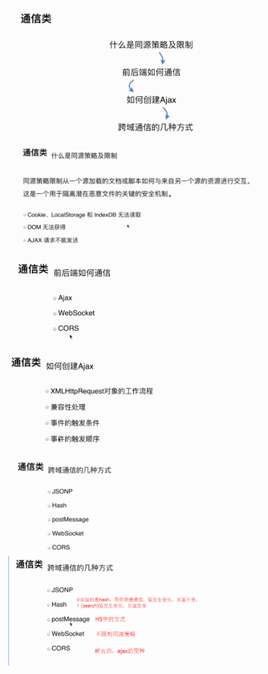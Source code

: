 ![](/assets/import62.png)![](/assets/import65.png)![](/assets/import66.png)![](/assets/import67.png)![](/assets/import68.png)![](/assets/import70.png)

